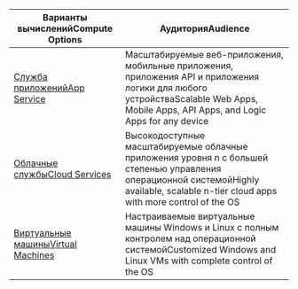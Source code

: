
| <span data-ttu-id="a215d-101">Варианты вычислений</span><span class="sxs-lookup"><span data-stu-id="a215d-101">Compute Options</span></span> | <span data-ttu-id="a215d-102">Аудитория</span><span class="sxs-lookup"><span data-stu-id="a215d-102">Audience</span></span> |
| --- | --- |
| <span data-ttu-id="a215d-103">[Служба приложений][lnk_app]</span><span class="sxs-lookup"><span data-stu-id="a215d-103">[App Service][lnk_app]</span></span> |<span data-ttu-id="a215d-104">Масштабируемые веб-приложения, мобильные приложения, приложения API и приложения логики для любого устройства</span><span class="sxs-lookup"><span data-stu-id="a215d-104">Scalable Web Apps, Mobile Apps, API Apps, and Logic Apps for any device</span></span> |
| <span data-ttu-id="a215d-105">[Облачные службы][lnk_cloud]</span><span class="sxs-lookup"><span data-stu-id="a215d-105">[Cloud Services][lnk_cloud]</span></span> |<span data-ttu-id="a215d-106">Высокодоступные масштабируемые облачные приложения уровня n с большей степенью управления операционной системой</span><span class="sxs-lookup"><span data-stu-id="a215d-106">Highly available, scalable n-tier cloud apps with more control of the OS</span></span> |
| <span data-ttu-id="a215d-107">[Виртуальные машины][lnk_vm]</span><span class="sxs-lookup"><span data-stu-id="a215d-107">[Virtual Machines][lnk_vm]</span></span> |<span data-ttu-id="a215d-108">Настраиваемые виртуальные машины Windows и Linux с полным контролем над операционной системой</span><span class="sxs-lookup"><span data-stu-id="a215d-108">Customized Windows and Linux VMs with complete control of the OS</span></span> |

[lnk_app]: ../articles/app-service-web/app-service-web-overview.md
[lnk_vm]:../articles/virtual-machines/windows/overview.md
[lnk_cloud]: ../articles/cloud-services/cloud-services-choose-me.md
